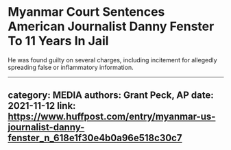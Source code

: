 # Myanmar Court Sentences American Journalist Danny Fenster To 11 Years In Jail

He was found guilty on several charges, including incitement for allegedly spreading false or inflammatory information.

---
category: MEDIA
authors: Grant Peck, AP
date: 2021-11-12
link: https://www.huffpost.com/entry/myanmar-us-journalist-danny-fenster_n_618e1f30e4b0a96e518c30c7
---
